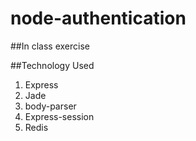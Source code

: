 # node-authentication

##In class exercise

##Technology Used

1. Express
2. Jade
3. body-parser
4. Express-session
5. Redis
